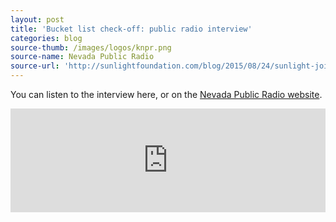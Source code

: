 ```yaml
---
layout: post
title: 'Bucket list check-off: public radio interview'
categories: blog
source-thumb: /images/logos/knpr.png
source-name: Nevada Public Radio
source-url: 'http://sunlightfoundation.com/blog/2015/08/24/sunlight-joins-coalition-demanding-congressional-research-service-reports-be-published-online/'
---
```


You can listen to the interview here, or on the [Nevada Public Radio website](http://knpr.org/knpr/2015-09/gay-eagle-scout-speaks-out-mormons-and-boy-scouts).

<iframe width="100%" height="166" scrolling="no" frameborder="no" src="https://w.soundcloud.com/player/?url=https%3A//api.soundcloud.com/tracks/222362635%3Fsecret_token%3Ds-smr5B&amp;color=ff5500&amp;auto_play=false&amp;hide_related=false&amp;show_comments=true&amp;show_user=true&amp;show_reposts=false"></iframe>
